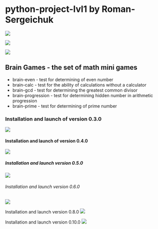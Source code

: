 <h1> python-project-lvl1 by Roman-Sergeichuk </h1>

<a href="https://codeclimate.com/github/Roman-Sergeichuk/python-project-lvl1/maintainability"><img src="https://api.codeclimate.com/v1/badges/10a42e94f42df4c24840/maintainability" /></a>

<a href="https://codeclimate.com/github/Roman-Sergeichuk/python-project-lvl1/test_coverage"><img src="https://api.codeclimate.com/v1/badges/10a42e94f42df4c24840/test_coverage" /></a>

<a href="https://travis-ci.com/Roman-Sergeichuk/python-project-lvl1"><img src="https://travis-ci.com/Roman-Sergeichuk/python-project-lvl1.svg?branch=master"></a>

<h2> Brain Games - the set of math mini games </h2>

<ul>
  <li> brain-even - test for determining of even number </li>
  <li> brain-calc - test for the ability of calculations without a calculator </li>
  <li> brain-gcd - test for determining the greatest common divisor </li>
  <li> brain-progression - test for determining hidden number in arithmetic progression </li>
  <li> brain-prime - test for determining of prime number </li>    
</ul>

<h3> Installation and launch of version 0.3.0 </h3>
<a href="https://asciinema.org/a/SFzXjnvur2neGi0hQoAactLep" target="_blank"><img src="https://asciinema.org/a/SFzXjnvur2neGi0hQoAactLep.svg" /></a>

<h4> Installation and launch of version 0.4.0 </h4>
<a href="https://asciinema.org/a/GRYjiDOetKe7dNMDW69CXn4CF" target="_blank"><img src="https://asciinema.org/a/GRYjiDOetKe7dNMDW69CXn4CF.svg" /></a>

<h5> Installation and launch version 0.5.0 </h5>
<a href="https://asciinema.org/a/gj5S0aufFEtosOHcdGDRU6nIW" target="_blank"><img src="https://asciinema.org/a/gj5S0aufFEtosOHcdGDRU6nIW.svg" /></a>

<h6> Installation and launch version 0.6.0 </h6>
<a href="https://asciinema.org/a/FvAY8dEAQNkg2x4D1pk5avKEx" target="_blank"><img src="https://asciinema.org/a/FvAY8dEAQNkg2x4D1pk5avKEx.svg" /></a>

<h7> Installation and launch version 0.8.0 </h7>
<a href="https://asciinema.org/a/01hnEzzpgTmxzB9seczkigANL" target="_blank"><img src="https://asciinema.org/a/01hnEzzpgTmxzB9seczkigANL.svg" /></a>

<h8> Installation and launch version 0.10.0 </h8>
<a href="https://asciinema.org/a/uCnKN1vX6HO0X9bGr4d6RaFOF" target="_blank"><img src="https://asciinema.org/a/uCnKN1vX6HO0X9bGr4d6RaFOF.svg" /></a>


